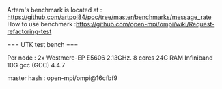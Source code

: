 Artem's benchmark is located at : https://github.com/artpol84/poc/tree/master/benchmarks/message_rate
How to use benchmark :https://github.com/open-mpi/ompi/wiki/Request-refactoring-test


=== UTK test bench ===

Per node :
2x Westmere-EP E5606 
2.13GHz. 8 cores
24G RAM
Infiniband 10G
gcc (GCC) 4.4.7

master hash : open-mpi/ompi@16cfbf9
